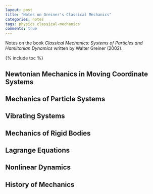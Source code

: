 ```yaml
---
layout: post
title: "Notes on Greiner's Classical Mechanics"
categories: notes
tags: physics classical-mechanics
comments: true
---
```


Notes on the book *Classical Mechanics: Systems of Particles and Hamiltonian Dynamics* written by Walter Greiner (2002).

{% include toc %}

## Newtonian Mechanics in Moving Coordinate Systems
## Mechanics of Particle Systems
## Vibrating Systems
## Mechanics of Rigid Bodies
## Lagrange Equations
## Nonlinear Dynamics
## History of Mechanics